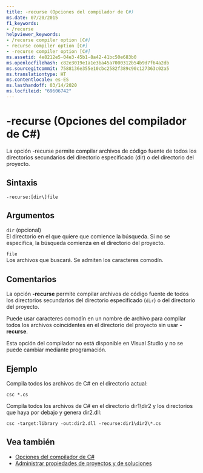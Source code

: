 ```yaml
---
title: -recurse (Opciones del compilador de C#)
ms.date: 07/20/2015
f1_keywords:
- /recurse
helpviewer_keywords:
- /recurse compiler option [C#]
- recurse compiler option [C#]
- -recurse compiler option [C#]
ms.assetid: 4e8212e5-04e3-45b1-8a42-41bc50e683b0
ms.openlocfilehash: c82e3019e1a1e3ba45a7000312b54b9d7f64a2db
ms.sourcegitcommit: 7588136e355e10cbc2582f389c90c127363c02a5
ms.translationtype: HT
ms.contentlocale: es-ES
ms.lasthandoff: 03/14/2020
ms.locfileid: "69606742"
---
```

# <a name="-recurse-c-compiler-options"></a>-recurse (Opciones del compilador de C#)
La opción -recurse permite compilar archivos de código fuente de todos los directorios secundarios del directorio especificado (dir) o del directorio del proyecto.  
  
## <a name="syntax"></a>Sintaxis  
  
```console  
-recurse:[dir\]file  
```  
  
## <a name="arguments"></a>Argumentos  
 `dir` (opcional)  
 El directorio en el que quiere que comience la búsqueda. Si no se especifica, la búsqueda comienza en el directorio del proyecto.  
  
 `file`  
 Los archivos que buscará. Se admiten los caracteres comodín.  
  
## <a name="remarks"></a>Comentarios  
 La opción **-recurse** permite compilar archivos de código fuente de todos los directorios secundarios del directorio especificado (`dir`) o del directorio del proyecto.  
  
 Puede usar caracteres comodín en un nombre de archivo para compilar todos los archivos coincidentes en el directorio del proyecto sin usar **-recurse**.  
  
 Esta opción del compilador no está disponible en Visual Studio y no se puede cambiar mediante programación.  
  
## <a name="example"></a>Ejemplo  
 Compila todos los archivos de C# en el directorio actual:  
  
```console  
csc *.cs  
```  
  
 Compila todos los archivos de C# en el directorio dir1\dir2 y los directorios que haya por debajo y genera dir2.dll:  
  
```console  
csc -target:library -out:dir2.dll -recurse:dir1\dir2\*.cs  
```  
  
## <a name="see-also"></a>Vea también

- [Opciones del compilador de C#](./index.md)
- [Administrar propiedades de proyectos y de soluciones](/visualstudio/ide/managing-project-and-solution-properties)
